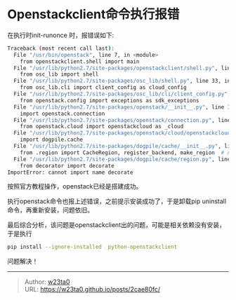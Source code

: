 # Openstackclient命令执行报错

在执行时init-runonce 时，报错误如下:

```bash
Traceback (most recent call last):
  File "/usr/bin/openstack", line 7, in <module>
    from openstackclient.shell import main
  File "/usr/lib/python2.7/site-packages/openstackclient/shell.py", line 23, in <module>
    from osc_lib import shell
  File "/usr/lib/python2.7/site-packages/osc_lib/shell.py", line 33, in <module>
    from osc_lib.cli import client_config as cloud_config
  File "/usr/lib/python2.7/site-packages/osc_lib/cli/client_config.py", line 18, in <module>
    from openstack.config import exceptions as sdk_exceptions
  File "/usr/lib/python2.7/site-packages/openstack/__init__.py", line 17, in <module>
    import openstack.connection
  File "/usr/lib/python2.7/site-packages/openstack/connection.py", line 166, in <module>
    from openstack.cloud import openstackcloud as _cloud
  File "/usr/lib/python2.7/site-packages/openstack/cloud/openstackcloud.py", line 35, in <module>
    import dogpile.cache
  File "/usr/lib/python2.7/site-packages/dogpile/cache/__init__.py", line 1, in <module>
    from .region import CacheRegion, register_backend, make_region  # noqa
  File "/usr/lib/python2.7/site-packages/dogpile/cache/region.py", line 15, in <module>
    from decorator import decorate
ImportError: cannot import name decorate
```

按照官方教程操作，openstack已经是搭建成功。 

执行openstack命令也报上述错误，之前提示安装成功了，于是卸载pip uninstall命令，再重新安装，问题依旧。 

最后综合分析，该问题是openstackclient出的问题，可能是相关依赖没有安装，于是执行

```bash
pip install --ignore-installed  python-openstackclient 
```

 问题解决！ 

---

> Author: [w23ta0](https://github.com/w23ta0)  
> URL: https://w23ta0.github.io/posts/2cae80fc/  

